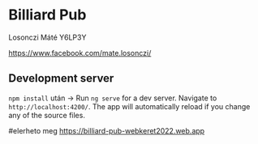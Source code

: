 # Billiard Pub

Losonczi Máté Y6LP3Y

https://www.facebook.com/mate.losonczi/


## Development server

`npm install` után ->
Run `ng serve` for a dev server. Navigate to `http://localhost:4200/`. The app will automatically reload if you change any of the source files.


#elerheto meg
https://billiard-pub-webkeret2022.web.app 

